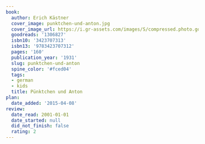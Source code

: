 ```yaml
---
book:
  author: Erich Kästner
  cover_image: punktchen-und-anton.jpg
  cover_image_url: https://i.gr-assets.com/images/S/compressed.photo.goodreads.com/books/1182646930l/1306827.jpg
  goodreads: '1306827'
  isbn10: '3423707313'
  isbn13: '9783423707312'
  pages: '160'
  publication_year: '1931'
  slug: punktchen-und-anton
  spine_color: '#fced04'
  tags:
  - german
  - kids
  title: Pünktchen und Anton
plan:
  date_added: '2015-04-08'
review:
  date_read: 2001-01-01
  date_started: null
  did_not_finish: false
  rating: 2
---
```

